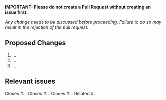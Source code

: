 **IMPORTANT: Please do not create a Pull Request without creating an issue first.**

*Any change needs to be discussed before proceeding. Failure to do so may result in the rejection of the pull request.*

## Proposed Changes

1. ...
2. ...
3. ...

## Relevant issues

Closes #...
Closes #...
Closes #...
Related #...
